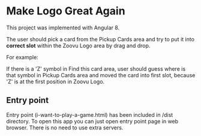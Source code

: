 # Make Logo Great Again

This project was implemented with Angular 8.

The user should pick a card from the Pickup Cards a​rea and try to put it into **correct slot** within the Z​oovu Logo area by drag and drop.

For example: 

If there is a 'Z' symbol in Find this card area, user should guess where is that symbol in Pickup Cards area and moved the card into first slot, because 'Z' is at the first position in Zoovu Logo.

## Entry point

Entry point (i-want-to-play-a-game.html) has been included in /dist directory.
To open this app you can just open entry point page in web browser. There is no need to use extra servers.
